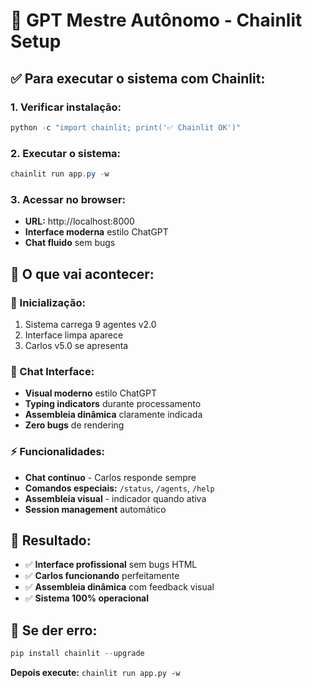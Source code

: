 # 🚀 GPT Mestre Autônomo - Chainlit Setup

## ✅ Para executar o sistema com Chainlit:

### 1. **Verificar instalação:**
```powershell
python -c "import chainlit; print('✅ Chainlit OK')"
```

### 2. **Executar o sistema:**
```powershell
chainlit run app.py -w
```

### 3. **Acessar no browser:**
- **URL:** http://localhost:8000
- **Interface moderna** estilo ChatGPT
- **Chat fluido** sem bugs

## 🎯 **O que vai acontecer:**

### **🚀 Inicialização:**
1. Sistema carrega 9 agentes v2.0
2. Interface limpa aparece
3. Carlos v5.0 se apresenta

### **💬 Chat Interface:**
- **Visual moderno** estilo ChatGPT
- **Typing indicators** durante processamento
- **Assembleia dinâmica** claramente indicada
- **Zero bugs** de rendering

### **⚡ Funcionalidades:**
- **Chat contínuo** - Carlos responde sempre
- **Comandos especiais:** `/status`, `/agents`, `/help`
- **Assembleia visual** - indicador quando ativa
- **Session management** automático

## 🎊 **Resultado:**
- ✅ **Interface profissional** sem bugs HTML
- ✅ **Carlos funcionando** perfeitamente
- ✅ **Assembleia dinâmica** com feedback visual
- ✅ **Sistema 100% operacional**

## 🔧 **Se der erro:**
```powershell
pip install chainlit --upgrade
```

**Depois execute:** `chainlit run app.py -w`